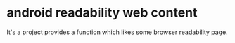 # android readability web content <!-- omit in toc -->

It's a project provides a function which likes some browser readability page.


